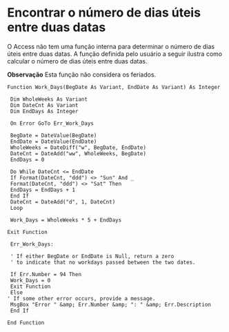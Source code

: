 
# Encontrar o número de dias úteis entre duas datas

O Access não tem uma função interna para determinar o número de dias úteis entre duas datas. A função definida pelo usuário a seguir ilustra como calcular o número de dias úteis entre duas datas.


 **Observação**  Esta função não considera os feriados.


```
Function Work_Days(BegDate As Variant, EndDate As Variant) As Integer 
 
 Dim WholeWeeks As Variant 
 Dim DateCnt As Variant 
 Dim EndDays As Integer 
 
 On Error GoTo Err_Work_Days 
 
 BegDate = DateValue(BegDate) 
 EndDate = DateValue(EndDate) 
 WholeWeeks = DateDiff("w", BegDate, EndDate) 
 DateCnt = DateAdd("ww", WholeWeeks, BegDate) 
 EndDays = 0 
 
 Do While DateCnt <= EndDate 
 If Format(DateCnt, "ddd") <> "Sun" And _ 
 Format(DateCnt, "ddd") <> "Sat" Then 
 EndDays = EndDays + 1 
 End If 
 DateCnt = DateAdd("d", 1, DateCnt) 
 Loop 
 
 Work_Days = WholeWeeks * 5 + EndDays 
 
Exit Function 
 
 Err_Work_Days: 
 
 ' If either BegDate or EndDate is Null, return a zero 
 ' to indicate that no workdays passed between the two dates. 
 
 If Err.Number = 94 Then 
 Work_Days = 0 
 Exit Function 
 Else 
' If some other error occurs, provide a message. 
 MsgBox "Error " &amp; Err.Number &amp; ": " &amp; Err.Description 
 End If 
 
End Function
```

